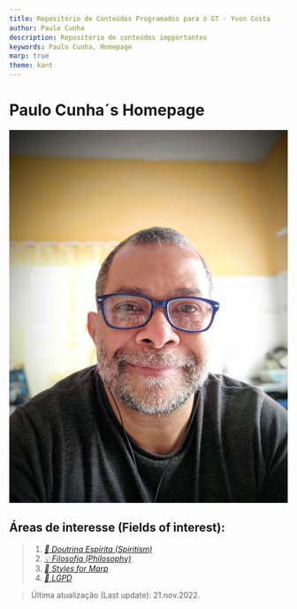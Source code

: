 ```yaml
---
title: Repositório de Conteúdos Programados para o GT - Yvon Costa
author: Paulo Cunha
description: Repositório de conteúdos impportantes 
keywords: Paulo Cunha, Homepage
marp: true
theme: kant
---
```


<!-- 
    Styles got from Juan Vera del Campo at https://github.com/Juanvvc/markdown-slides
-->

# **Paulo Cunha**´s Homepage

<!-- ![bg right](https://www.laphamsquarterly.org/sites/default/files/styles/tall_rectangle_custom_user_small_2x/public/images/contributor/plato_360x450.jpg?itok=oC0U0lCq&timestamp=1414179137) -->
<!-- ![bg right sepia:1](https://cdn.britannica.com/75/177675-131-B7A64EA6/detail-Aristotle-School-of-Athens-Plato-Raphael.jpg)
![bg sepia:1.0](https://ichef.bbci.co.uk/news/1024/branded_portuguese/47A7/production/_106234381_bbcbrasil_allankardec_acervodafederacaoespiritabrasileira.jpg) -->

<!-- _class: cool-list -->
![bg left:33%](fig/paulo.jpeg)

## Áreas de interesse (Fields of interest):

> 1. *[🌟 Doutrina Espírita (Spiritism)](./espiritismo/index.html)*
> 2. *[💡 Filosofia (Philosophy)]()*
> 3. *[🎀 Styles for Marp](https://github.com/cunhapaulo/marpstyle)*
> 4. *[🔎 LGPD](./lgpd/index.html)*
<!-- 3. *[Who am I?](./lgpd/index.html#2])* -->

> Última atualização (Last update): 21.nov.2022.